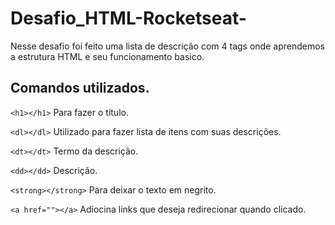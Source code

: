 # Desafio_HTML-Rocketseat-

Nesse desafio foi feito uma lista de descrição com 4 tags onde aprendemos a estrutura HTML e seu funcionamento basico.

## Comandos utilizados.

```<h1></h1>``` Para fazer o título.

```<dl></dl>``` Utilizado para fazer lista de itens com suas descrições.

```<dt></dt>``` Termo da descrição.

```<dd></dd>``` Descrição.

```<strong></strong>``` Para deixar o texto em negrito.

```<a href=""></a>``` Adiocina links que deseja redirecionar quando clicado.
